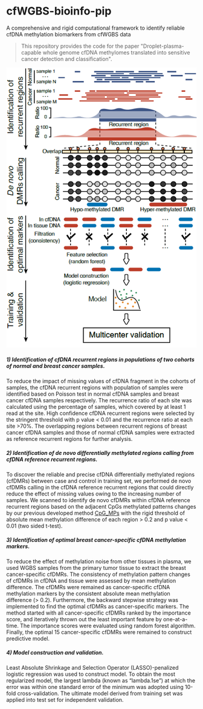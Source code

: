 # cfWGBS-bioinfo-pip
A comprehensive and rigid computational framework to identify reliable cfDNA methylation biomarkers from cfWGBS data

> This repository provides the code for the paper "Droplet-plasma-capable whole genome cfDNA methylomes translated into sensitive cancer detection and classification".

![computational workflow](https://github.com/zhq921/cfWGBS-bioinfo-pip/blob/master/imgs/computational_workflow.png)

##### 1) Identification of cfDNA recurrent regions in populations of two cohorts of normal and breast cancer samples. 

To reduce the impact of missing values of cfDNA fragment in the cohorts of samples, the cfDNA recurrent regions with population of samples were identified based on Poisson test in normal cfDNA samples and breast cancer cfDNA samples respectively. The recurrence ratio of each site was calculated using the percentage of samples, which covered by at least 1 read at the site. High confidence cfDNA recurrent regions were selected by the stringent threshold with p value < 0.01 and the recurrence ratio at each site >70%. The overlapping regions between recurrent regions of breast cancer cfDNA samples and those of normal cfDNA samples were extracted as reference recurrent regions for further analysis.

##### 2) Identification of de novo differentially methylated regions calling from cfDNA reference recurrent regions. 

To discover the reliable and precise cfDNA differentially methylated regions (cfDMRs) between case and control in training set, we performed de novo cfDMRs calling in the cfDNA reference recurrent regions that could directly reduce the effect of missing values owing to the increasing number of samples. We scanned to identify de novo cfDMRs within cfDNA reference recurrent regions based on the adjacent CpGs methylated patterns changes by our previous developed method [CpG_MPs][1] with the rigid threshold of absolute mean methylation difference of each region > 0.2 and p value < 0.01 (two sided t-test).

##### 3) Identification of optimal breast cancer-specific cfDNA methylation markers. 

To reduce the effect of methylation noise from other tissues in plasma, we used WGBS samples from the primary tumor tissue to extract the breast cancer-specific cfDMRs. The consistency of methylation pattern changes of cfDMRs in cfDNA and tissue were assessed by mean methylation difference. The cfDMRs were remained as cancer-specific cfDNA methylation markers by the consistent absolute mean methylation difference (> 0.2).
Furthermore, the backward stepwise strategy was implemented to find the optimal cfDMRs as cancer-specific markers. The method started with all cancer-specific cfDMRs ranked by the importance score, and iteratively thrown out the least important feature by one-at-a-time. The importance scores were evaluated using random forest algorithm. Finally, the optimal 15 cancer-specific cfDMRs were remained to construct predictive model.

##### 4) Model construction and validation. 

Least Absolute Shrinkage and Selection Operator (LASSO)-penalized logistic regression was used to construct model. To obtain the most regularized model, the largest lambda (known as “lambda.1se”) at which the error was within one standard error of the minimum was adopted using 10-fold cross-validation. The ultimate model derived from training set was applied into test set for independent validation.

[1]:https://academic.oup.com/nar/article/41/1/e4/1167588
